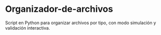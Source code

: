 # Organizador-de-archivos
Script en Python para organizar archivos por tipo, con modo simulación y validación interactiva.
